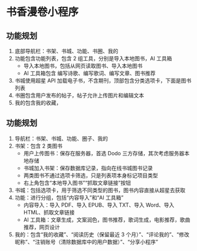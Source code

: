 # 书香漫卷小程序

## 功能规划

1. 底部导航栏：书架、书城、功能、书圈、我的
2. 功能包含功能列表，包含 2 组工具，分别是导入本地图书，AI 工具箱
    - 导入本地图书，包括从网页读取图书、导入本地图书
    - AI 工具箱包含 编写诗歌、编写歌词、编写文章、图书推荐
3. 书城使用超星 API 加载电子书，不含期刊，顶部包含分类选项卡，下面是图书列表
4. 书圈包含用户发布的帖子，帖子允许上传图片和编辑文本
5. 我的包含我的收藏，

## 功能规划

1. 导航栏：书架、书城、功能、圈子、我的
2. 书架：包含 2 类图书
    - 用户上传图书：保存在服务器，首选 Dodo 三方存储，其次考虑服务器本地存储
    - 书城加入书架：保存数据库记录，指向在线书城图书记录
    - 两类图书不通过选项卡筛选，只是列表项本身标记项目类型
    - 右上角包含“本地导入图书”“抓取文章链接”按钮
3. 书城：包括选项卡，用于筛选不同类型的图书，图书内容直接从超星去获取
4. 功能：进行分组，包括“内容导入”和“AI 工具箱”
    - 内容导入：导入 PDF、导入 EPUB、导入 TXT、导入 Word、导入 HTML、抓取文章链接
    - AI 工具箱：文章生成，文案润色，图书推荐，歌词生成，电影推荐，歌曲推荐，网页设计
5. 我的：包含“我的收藏”、“阅读历史（保留最近 3 个月）”、“评论我的”、“修改昵称”、“注销账号（清除数据库中的用户数据）”、“分享小程序”